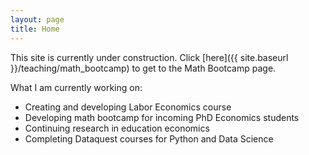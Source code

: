 ```yaml
---
layout: page
title: Home
---
```


This site is currently under construction. Click [here]({{ site.baseurl }}/teaching/math_bootcamp) to get to the Math Bootcamp page.

What I am currently working on:
- Creating and developing Labor Economics course
- Developing math bootcamp for incoming PhD Economics students
- Continuing research in education economics
- Completing Dataquest courses for Python and Data Science